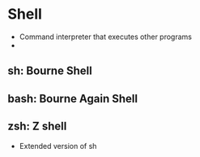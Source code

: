 

# Shell
- Command interpreter that executes other programs
- 


## sh: Bourne Shell

## bash: Bourne Again Shell

## zsh: Z shell
- Extended version of sh



